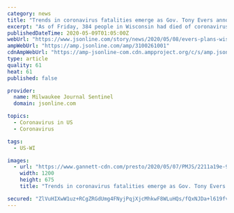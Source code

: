 ```yaml
---
category: news
title: "Trends in coronavirus fatalities emerge as Gov. Tony Evers announces plans for reopening Wisconsin"
excerpt: "As of Friday, 384 people in Wisconsin had died of coronavirus. Meanwhile, businesses and hospitals planned to resume more normal operations."
publishedDateTime: 2020-05-09T01:05:00Z
webUrl: "https://www.jsonline.com/story/news/2020/05/08/evers-plans-wisconsin-reopening-and-coronavirus-deaths-show-patterns/3100261001/"
ampWebUrl: "https://amp.jsonline.com/amp/3100261001"
cdnAmpWebUrl: "https://amp-jsonline-com.cdn.ampproject.org/c/s/amp.jsonline.com/amp/3100261001"
type: article
quality: 61
heat: 61
published: false

provider:
  name: Milwaukee Journal Sentinel
  domain: jsonline.com

topics:
  - Coronavirus in US
  - Coronavirus

tags:
  - US-WI

images:
  - url: "https://www.gannett-cdn.com/presto/2020/05/07/PMJS/2211a19e-99a6-492c-9fa6-22f035e9e996-NURSES_ICU__03429.JPG?auto=webp&crop=3899,2194,x0,y321&format=pjpg&width=1200"
    width: 1200
    height: 675
    title: "Trends in coronavirus fatalities emerge as Gov. Tony Evers announces plans for reopening Wisconsin"

secured: "ZlVuHIXwW1uz+RCgZRGdUmg4FNyjPqjXjcMhkwF8WLuHQs/fQxNJDa+l619fvxqkvn2t/OaENIC6gFPolICYh7up5onfEE3Vg0NsLi34Bs2RVm09v1YgslxaOx2sm1y6HzzzQtLLcJGdhu32IAEc0qoqJvVn1G2t9e427/7eqRaXd06HXHYqbIoNyvYumiMiuI/hX+9PHlXsKUu0EOmEch3Bv5rdIZakJPBfgSPd70K4rBxyxteifhp6BXgI/BLKmAB2uPBvhGi43kwUjrFQPqJ3HeBfQOYMF+woqQH4P4ng3JgwIZ1mAcP/4YNj2oFt;Le1iDJtZiP3UXbdb58+4FA=="
---
```


